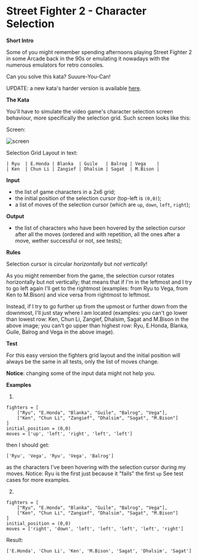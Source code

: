 # Street Fighter 2 - Character Selection

**Short Intro**

Some of you might remember spending afternoons playing Street Fighter 2 in some Arcade back in the 90s or emulating it nowadays with the numerous emulators for retro consoles.

Can you solve this kata? Suuure-You-Can!

UPDATE: a new kata's harder version is available [here](https://www.codewars.com/kata/street-fighter-2-character-selection-part-2/python).

**The Kata**

You'll have to simulate the video game's character selection screen behaviour, more specifically the selection grid. Such screen looks like this:

Screen:

![screen](https://images.duckduckgo.com/iu/?u=http%3A%2F%2Fwww.fightersgeneration.com%2Fnp5%2Fgm%2Fsf2ce-s2.jpg&f=1)

Selection Grid Layout in text:

```
| Ryu  | E.Honda | Blanka  | Guile   | Balrog | Vega    |
| Ken  | Chun Li | Zangief | Dhalsim | Sagat  | M.Bison |
```

**Input**

- the list of game characters in a 2x6 grid;
- the initial position of the selection cursor (top-left is `(0,0)`);
- a list of moves of the selection cursor (which are `up`, `down`, `left`, `right`);

**Output**

- the list of characters who have been hovered by the selection cursor after all the moves (ordered and with repetition, all the ones after a move, wether successful or not, see tests);

**Rules**

Selection cursor is circular *horizontally* but *not vertically*!

As you might remember from the game, the selection cursor rotates horizontally but not vertically; that means that if I'm in the leftmost and I try to go left again I'll get to the rightmost (examples: from Ryu to Vega, from Ken to M.Bison) and vice versa from rightmost to leftmost.

Instead, if I try to go further up from the upmost or further down from the downmost, I'll just stay where I am located (examples: you can't go lower than lowest row: Ken, Chun Li, Zangief, Dhalsim, Sagat and M.Bison in the above image; you can't go upper than highest row: Ryu, E.Honda, Blanka, Guile, Balrog and Vega in the above image).

**Test**

For this easy version the fighters grid layout and the initial position will always be the same in all tests, only the list of moves change.

**Notice**: changing some of the input data might not help you.

**Examples**

1.

```
fighters = [
    ["Ryu", "E.Honda", "Blanka", "Guile", "Balrog", "Vega"],
    ["Ken", "Chun Li", "Zangief", "Dhalsim", "Sagat", "M.Bison"]
]
initial_position = (0,0)
moves = ['up', 'left', 'right', 'left', 'left']
```

then I should get:

```
['Ryu', 'Vega', 'Ryu', 'Vega', 'Balrog']
```

as the characters I've been hovering with the selection cursor during my moves. Notice: Ryu is the first just because it "fails" the first `up` See test cases for more examples.

2.

```
fighters = [
    ["Ryu", "E.Honda", "Blanka", "Guile", "Balrog", "Vega"],
    ["Ken", "Chun Li", "Zangief", "Dhalsim", "Sagat", "M.Bison"]
]
initial_position = (0,0)
moves = ['right', 'down', 'left', 'left', 'left', 'left', 'right']
```

Result:

```
['E.Honda', 'Chun Li', 'Ken', 'M.Bison', 'Sagat', 'Dhalsim', 'Sagat']
```